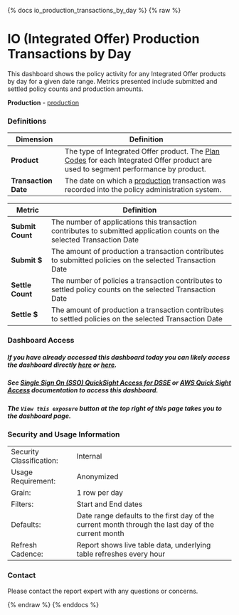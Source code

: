 {% docs io_production_transactions_by_day %}
{% raw %}

# IO (Integrated Offer) Production Transactions by Day
This dashboard shows the policy activity for any Integrated Offer products by day for a given date range.  Metrics 
presented include submitted and settled policy counts and production amounts.

**Production** - [production](#!/exposure/docs.business_glossary.glossary#production)


### Definitions

| **Dimension** | **Definition** |
| ------ | ---------- |
| **Product** | The type of Integrated Offer product.  The [Plan Codes](#!/exposure/docs.business_glossary.glossary#plan_code) for each Integrated Offer product are used to segment performance by product.|
|**Transaction Date**| The date on which a [production](#!/exposure/docs.business_glossary.glossary#production) transaction was recorded into the policy administration system.| 



| **Metric** | **Definition** |
| ------ | ---------- |
| **Submit Count** | The number of applications this transaction contributes to submitted application counts on the selected Transaction Date|
| **Submit $** | The amount of production a transaction contributes to submitted policies on the selected Transaction Date|
| **Settle Count** | The number of policies a transaction contributes to settled policy counts on the selected Transaction Date|
| **Settle $** | The amount of production a transaction contributes to settled policies on the selected Transaction Date|

### Dashboard Access
##### If you have already accessed this dashboard today you can likely access the dashboard directly [here](https://us-east-1.quicksight.aws.amazon.com/sn/dashboards/f76922bd-214f-4830-9b8a-8b50b59dc694) or [here](https://us-east-1.quicksight.aws.amazon.com/sn/start/dashboards).
##### See [Single Sign On (SSO) QuickSight Access for DSSE](https://aaalife-data.atlassian.net/wiki/spaces/DPF/pages/10652483611/SSO+Quick+Sight+Access+for+DSSE) or [AWS Quick Sight Access](https://aaalife-data.atlassian.net/wiki/spaces/DPF/pages/823885867/AWS+Quick+Sight+Access+for+DSSE) documentation to access this dashboard.
##### The `View this exposure` button at the top right of this page takes you to the dashboard page.

### Security and Usage Information
|     |     |
| --- | --- |
| Security Classification: | Internal |
| Usage Requirement:       | Anonymized |
| Grain:                   | 1 row per day |
| Filters:                 | Start and End dates |
| Defaults:                | Date range defaults to the first day of the current month through the last day of the current month |
| Refresh Cadence:         | Report shows live table data, underlying table refreshes every hour |

### Contact
Please contact the report expert with any questions or concerns.

{% endraw %}
{% enddocs %}